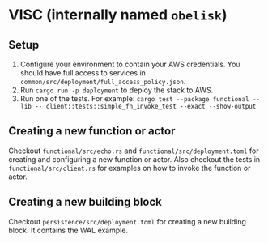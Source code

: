 # VISC (internally named `obelisk`)
## Setup
1. Configure your environment to contain your AWS credentials. You should have full access to services in `common/src/deployment/full_access_policy.json`.
2. Run `cargo run -p deployment` to deploy the stack to AWS.
3. Run one of the tests. For example: `cargo test --package functional --lib -- client::tests::simple_fn_invoke_test --exact --show-output`

## Creating a new function or actor
Checkout `functional/src/echo.rs` and `functional/src/deployment.toml` for creating and configuring a new function or actor.
Also checkout the tests in `functional/src/client.rs` for examples on how to invoke the function or actor.


## Creating a new building block
Checkout `persistence/src/deployment.toml` for creating a new building block. It contains the WAL example.